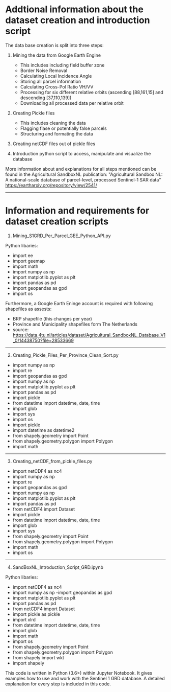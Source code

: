 # Addtional information about the dataset creation and introduction script

The data base creation is split into three steps:

1) Mining the data from Google Earth Engine 
    - This includes including field buffer zone
    - Border Noise Removal
    - Calculating Local Incidence Angle
    - Storing all parcel information 
    - Calculating Cross-Pol Ratio VH/VV
    - Processing for six different relative orbits (ascending [88,161,15] and descending [37,110,139])
    - Downloading all processed data per relative orbit

2) Creating Pickle files
    - This includes cleaning the data 
    - Flagging flase or potentially false parcels
    - Structuring and formating the data 

3) Creating netCDF files out of pickle files

4) Introduction python script to access, manipulate and visualize the database

More information about and explanations for all steps mentioned can be found in the Agricultural SandboxNL publication:
"Agricultural Sandbox NL: A national-scale database of parcel-level, processed Sentinel-1 SAR data"
https://eartharxiv.org/repository/view/2541/


---------------------------------------------------------------------------


# Information and requirements for dataset creation scripts

1) Mining_S1GRD_Per_Parcel_GEE_Python_API.py

Python libaries:

- import ee
- import geemap
- import math
- import numpy as np
- import matplotlib.pyplot as plt
- import pandas as pd
- import geopandas as gpd
- import os


Furthermore, a Google Earth Eninge account is required with following shapefiles as assests:
- BRP shapefile (this changes per year) 
- Province and Municipality shapefiles form The Netherlands 
- source: https://data.4tu.nl/articles/dataset/Agricultural_SandboxNL_Database_V1_0/14438750?file=28533669
 
---------------------------------------------------------------------------
2) Creating_Pickle_Files_Per_Province_Clean_Sort.py

- import numpy as np
- import re
- import geopandas as gpd
- import numpy as np
- import matplotlib.pyplot as plt
- import pandas as pd
- import pickle
- from datetime import datetime, date, time
- import glob
- import sys
- import os
- import pickle
- import datetime as datetime2
- from shapely.geometry import Point
- from shapely.geometry.polygon import Polygon
- import math
---------------------------------------------------------------------------
3) Creating_netCDF_from_pickle_files.py

- import netCDF4 as nc4
- import numpy as np
- import re
- import geopandas as gpd
- import numpy as np
- import matplotlib.pyplot as plt
- import pandas as pd
- from netCDF4 import Dataset
- import pickle
- from datetime import datetime, date, time
- import glob
- import sys
- from shapely.geometry import Point
- from shapely.geometry.polygon import Polygon
- import math    
- import os
 
 
 
 ---------------------------------------------------------------------------
4) SandBoxNL_Introduction_Script_GRD.ipynb

Python libaries:

- import netCDF4 as nc4
- import numpy as np
-import geopandas as gpd
- import matplotlib.pyplot as plt
- import pandas as pd
- from netCDF4 import Dataset
- import pickle as pickle
- import xlrd
- from datetime import datetime, date, time
- import glob
- import math    
- import os
- from shapely.geometry import Point
- from shapely.geometry.polygon import Polygon
- from shapely import wkt
- import shapely

This code is written in Python (3.6>) within Jupyter Notebook. It gives examples how to use and work with the Sentinel 1 GRD database. A detailed explanation for every step is included in this code. 

